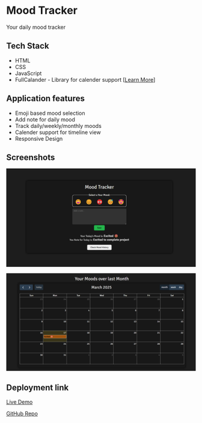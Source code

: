 # Mood Tracker
Your daily mood tracker

## Tech Stack
- HTML
- CSS
- JavaScript
- FullCalander - Library for calender support [[Learn More](https://fullcalendar.io/)]

## Application features
- Emoji based mood selection
- Add note for daily mood
- Track daily/weekly/monthly moods
- Calender support for timeline view
- Responsive Design

## Screenshots
![Home Page](image.png)

![Calender Page](image-1.png)

## Deployment link

[Live Demo](https://mood-tracker-pearl.vercel.app/)

[GitHub Repo](https://github.com/Ganesh-Ghadage/web-dev-cohort/tree/main/masterJiAssignments/MoodTracker)